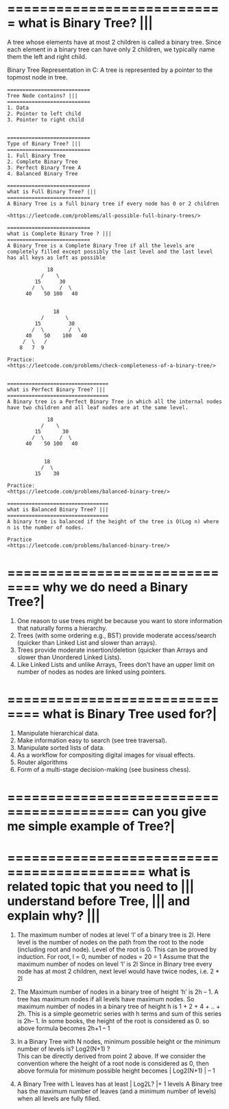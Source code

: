 ===========================
what is Binary Tree? |||
===========================
A tree whose elements have at most 2 children is called a binary tree. Since each element in a binary tree can have only 2 children, we typically name them the left and right child.

Binary Tree Representation in C: A tree is represented by a pointer to the topmost node in tree.

    ===========================
    Tree Node contains? |||
    ===========================
    1. Data
    2. Pointer to left child
    3. Pointer to right child


    ===========================
    Type of Binary Tree? |||
    ===========================
    1. Full Binary Tree
    2. Complete Binary Tree
    3. Perfect Binary Tree A
    4. Balanced Binary Tree

    ===========================
    what is Full Binary Tree? |||
    ===========================
    A Binary Tree is a full binary tree if every node has 0 or 2 children

    <https://leetcode.com/problems/all-possible-full-binary-trees/>

    ===========================
    what is Complete Binary Tree ? |||
    ===========================
    A Binary Tree is a Complete Binary Tree if all the levels are completely filled except possibly the last level and the last level has all keys as left as possible

```
             18
           /    \
         15      30
        /  \     /  \
      40    50 100   40


               18
           /       \
         15         30
        /  \        /  \
      40    50    100   40
     /  \   /
    8   7  9
```

    Practice:
    <https://leetcode.com/problems/check-completeness-of-a-binary-tree/>


    =================================
    what is Perfect Binary Tree? |||
    =================================
    A Binary tree is a Perfect Binary Tree in which all the internal nodes have two children and all leaf nodes are at the same level.

```
             18
           /    \
         15       30
        /  \     /  \
      40    50 100   40


            18
           /  \
         15    30
```

    Practice:
    <https://leetcode.com/problems/balanced-binary-tree/>

    =================================
    what is Balanced Binary Tree? |||
    =================================
    A binary tree is balanced if the height of the tree is O(Log n) where n is the number of nodes.

    Practice
    <https://leetcode.com/problems/balanced-binary-tree/>

==============================
why we do need a Binary Tree?|
==============================

1. One reason to use trees might be because you want to store information that naturally forms a hierarchy.
2. Trees (with some ordering e.g., BST) provide moderate access/search (quicker than Linked List and slower than arrays).
3. Trees provide moderate insertion/deletion (quicker than Arrays and slower than Unordered Linked Lists).
4. Like Linked Lists and unlike Arrays, Trees don’t have an upper limit on number of nodes as nodes are linked using pointers.

==============================
what is Binary Tree used for?|
==============================

1. Manipulate hierarchical data.
2. Make information easy to search (see tree traversal).
3. Manipulate sorted lists of data.
4. As a workflow for compositing digital images for visual effects.
5. Router algorithms
6. Form of a multi-stage decision-making (see business chess).

=========================================
can you give me simple example of Tree?|
========================================

===========================================
what is related topic that you need to |||
understand before Tree, |||
and explain why? |||
===========================================

1. The maximum number of nodes at level ‘l’ of a binary tree is 2l.
   Here level is the number of nodes on the path from the root to the node (including root and node). Level of the root is 0.
   This can be proved by induction.
   For root, l = 0, number of nodes = 20 = 1
   Assume that the maximum number of nodes on level ‘l’ is 2l
   Since in Binary tree every node has at most 2 children, next level would have twice nodes, i.e. 2 \* 2l

2. The Maximum number of nodes in a binary tree of height ‘h’ is 2h – 1.
   A tree has maximum nodes if all levels have maximum nodes. So maximum number of nodes in a binary tree of height h is 1 + 2 + 4 + .. + 2h. This is a simple geometric series with h terms and sum of this series is 2h– 1.
   In some books, the height of the root is considered as 0. so above formula becomes 2h+1 – 1

3. In a Binary Tree with N nodes, minimum possible height or the minimum number of levels is? Log2(N+1) ?  
   This can be directly derived from point 2 above. If we consider the convention where the height of a root node is considered as 0, then above formula for minimum possible height becomes | Log2(N+1) | – 1

4. A Binary Tree with L leaves has at least | Log2L? |+ 1 levels
   A Binary tree has the maximum number of leaves (and a minimum number of levels) when all levels are fully filled.
